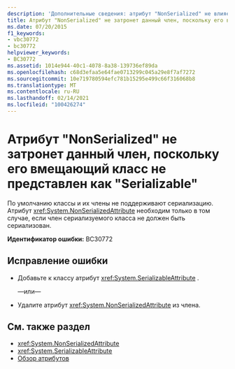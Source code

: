 ```yaml
---
description: 'Дополнительные сведения: атрибут "NonSerialized" не влияет на этот член, так как содержащий его класс не доступен как "Serializable"'
title: Атрибут "NonSerialized" не затронет данный член, поскольку его вмещающий класс не представлен как "Serializable"
ms.date: 07/20/2015
f1_keywords:
- vbc30772
- bc30772
helpviewer_keywords:
- BC30772
ms.assetid: 1014e944-40c1-4078-8a38-139736ef89da
ms.openlocfilehash: c68d3efaa5e64fae0713299c045a29e8f7af7272
ms.sourcegitcommit: 10e719780594efc781b15295e499c66f316068b8
ms.translationtype: MT
ms.contentlocale: ru-RU
ms.lasthandoff: 02/14/2021
ms.locfileid: "100426274"
---
```

# <a name="nonserialized-attribute-will-not-affect-this-member-because-its-containing-class-is-not-exposed-as-serializable"></a>Атрибут "NonSerialized" не затронет данный член, поскольку его вмещающий класс не представлен как "Serializable"

По умолчанию классы и их члены не поддерживают сериализацию. Атрибут <xref:System.NonSerializedAttribute> необходим только в том случае, если член сериализуемого класса не должен быть сериализован.  
  
 **Идентификатор ошибки:** BC30772  
  
## <a name="to-correct-this-error"></a>Исправление ошибки  
  
- Добавьте к классу атрибут <xref:System.SerializableAttribute> .  
  
     —или—  
  
- Удалите атрибут <xref:System.NonSerializedAttribute> из члена.  
  
## <a name="see-also"></a>См. также раздел

- <xref:System.NonSerializedAttribute>
- <xref:System.SerializableAttribute>
- [Обзор атрибутов](../programming-guide/concepts/attributes/index.md)

